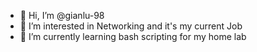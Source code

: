 - 👋 Hi, I’m @gianlu-98
- 👀 I’m interested in Networking and it's my current Job
- 🌱 I’m currently learning bash scripting for my home lab


<!---
gianlu-98/gianlu-98 is a ✨ special ✨ repository because its `README.md` (this file) appears on your GitHub profile.
You can click the Preview link to take a look at your changes.
--->
